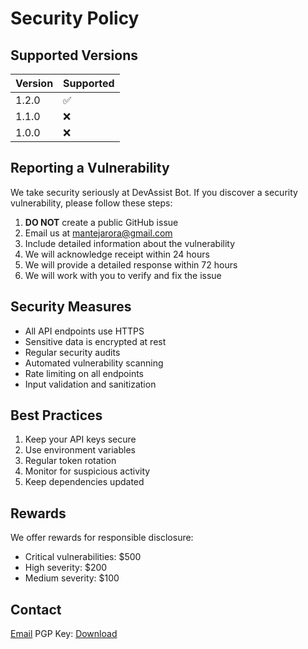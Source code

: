 # Security Policy

## Supported Versions

| Version | Supported          |
| ------- | ------------------ |
| 1.2.0   | :white_check_mark: |
| 1.1.0   | :x:                |
| 1.0.0   | :x:                |

## Reporting a Vulnerability

We take security seriously at DevAssist Bot. If you discover a security vulnerability, please follow these steps:

1. **DO NOT** create a public GitHub issue
2. Email us at mantejarora@gmail.com
3. Include detailed information about the vulnerability
4. We will acknowledge receipt within 24 hours
5. We will provide a detailed response within 72 hours
6. We will work with you to verify and fix the issue

## Security Measures

- All API endpoints use HTTPS
- Sensitive data is encrypted at rest
- Regular security audits
- Automated vulnerability scanning
- Rate limiting on all endpoints
- Input validation and sanitization

## Best Practices

1. Keep your API keys secure
2. Use environment variables
3. Regular token rotation
4. Monitor for suspicious activity
5. Keep dependencies updated

## Rewards

We offer rewards for responsible disclosure:
- Critical vulnerabilities: $500
- High severity: $200
- Medium severity: $100

## Contact

[Email](mantejarora@gmail.com)
PGP Key: [Download](link-to-pgp-key)
